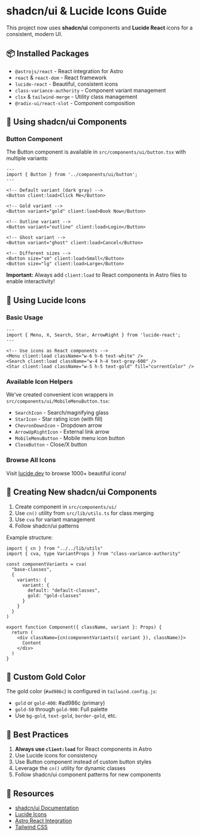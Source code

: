 # shadcn/ui & Lucide Icons Guide

This project now uses **shadcn/ui** components and **Lucide React** icons for a consistent, modern UI.

## 📦 Installed Packages

- `@astrojs/react` - React integration for Astro
- `react` & `react-dom` - React framework
- `lucide-react` - Beautiful, consistent icons
- `class-variance-authority` - Component variant management
- `clsx` & `tailwind-merge` - Utility class management
- `@radix-ui/react-slot` - Component composition

## 🎨 Using shadcn/ui Components

### Button Component

The Button component is available in `src/components/ui/button.tsx` with multiple variants:

```astro
---
import { Button } from '../components/ui/button';
---

<!-- Default variant (dark gray) -->
<Button client:load>Click Me</Button>

<!-- Gold variant -->
<Button variant="gold" client:load>Book Now</Button>

<!-- Outline variant -->
<Button variant="outline" client:load>Login</Button>

<!-- Ghost variant -->
<Button variant="ghost" client:load>Cancel</Button>

<!-- Different sizes -->
<Button size="sm" client:load>Small</Button>
<Button size="lg" client:load>Large</Button>
```

**Important:** Always add `client:load` to React components in Astro files to enable interactivity!

## 🎯 Using Lucide Icons

### Basic Usage

```astro
---
import { Menu, X, Search, Star, ArrowRight } from 'lucide-react';
---

<!-- Use icons as React components -->
<Menu client:load className="w-6 h-6 text-white" />
<Search client:load className="w-4 h-4 text-gray-600" />
<Star client:load className="w-5 h-5 text-gold" fill="currentColor" />
```

### Available Icon Helpers

We've created convenient icon wrappers in `src/components/ui/MobileMenuButton.tsx`:

- `SearchIcon` - Search/magnifying glass
- `StarIcon` - Star rating icon (with fill)
- `ChevronDownIcon` - Dropdown arrow
- `ArrowUpRightIcon` - External link arrow
- `MobileMenuButton` - Mobile menu icon button
- `CloseButton` - Close/X button

### Browse All Icons

Visit [lucide.dev](https://lucide.dev/icons) to browse 1000+ beautiful icons!

## 🔧 Creating New shadcn/ui Components

1. Create component in `src/components/ui/`
2. Use `cn()` utility from `src/lib/utils.ts` for class merging
3. Use `cva` for variant management
4. Follow shadcn/ui patterns

Example structure:
```tsx
import { cn } from "../../lib/utils"
import { cva, type VariantProps } from "class-variance-authority"

const componentVariants = cva(
  "base-classes",
  {
    variants: {
      variant: {
        default: "default-classes",
        gold: "gold-classes"
      }
    }
  }
)

export function Component({ className, variant }: Props) {
  return (
    <div className={cn(componentVariants({ variant }), className)}>
      Content
    </div>
  )
}
```

## 🎨 Custom Gold Color

The gold color (`#ad986c`) is configured in `tailwind.config.js`:

- `gold` or `gold-400`: #ad986c (primary)
- `gold-50` through `gold-900`: Full palette
- Use `bg-gold`, `text-gold`, `border-gold`, etc.

## 📝 Best Practices

1. **Always use `client:load`** for React components in Astro
2. Use Lucide icons for consistency
3. Use Button component instead of custom button styles
4. Leverage the `cn()` utility for dynamic classes
5. Follow shadcn/ui component patterns for new components

## 🔗 Resources

- [shadcn/ui Documentation](https://ui.shadcn.com/)
- [Lucide Icons](https://lucide.dev/)
- [Astro React Integration](https://docs.astro.build/en/guides/integrations-guide/react/)
- [Tailwind CSS](https://tailwindcss.com/)

